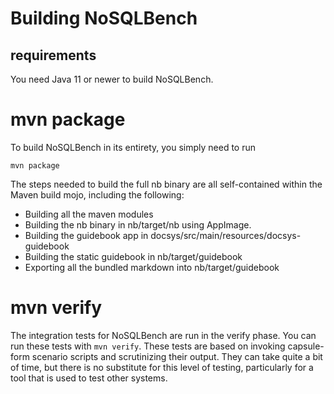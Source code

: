 # Building NoSQLBench

## requirements

You need Java 11 or newer to build NoSQLBench.

# mvn package

To build NoSQLBench in its entirety, you simply need to run

`mvn package`

The steps needed to build the full nb binary are all self-contained
within the Maven build mojo, including the following:

- Building all the maven modules
- Building the nb binary in nb/target/nb using AppImage.
- Building the guidebook app in docsys/src/main/resources/docsys-guidebook
- Building the static guidebook in nb/target/guidebook
- Exporting all the bundled markdown into nb/target/guidebook

# mvn verify

The integration tests for NoSQLBench are run in the verify phase.
You can run these tests with `mvn verify`. These tests are based
on invoking capsule-form scenario scripts and scrutinizing their
output. They can take quite a bit of time, but there is no substitute
for this level of testing, particularly for a tool that is used
to test other systems.



